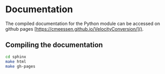 # Documentation

The compiled documentation for the Python module can be accessed on github
pages [https://cmeessen.github.io/VelocityConversion/]().

## Compiling the documentation

```bash
cd sphinx
make html
make gh-pages
```
